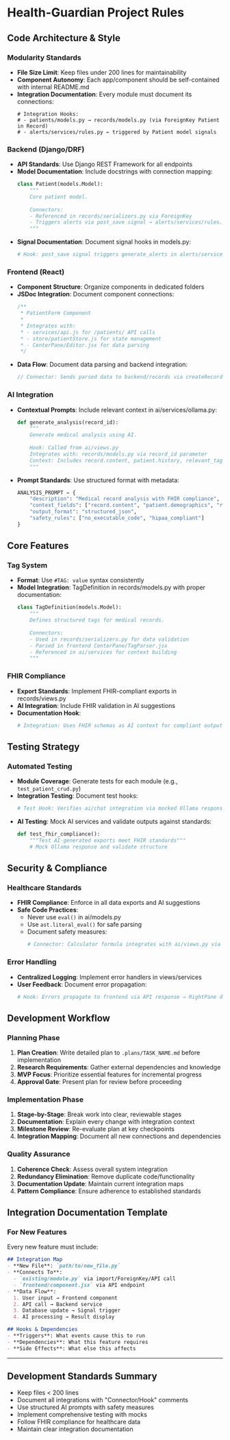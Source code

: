 # Health-Guardian Project Rules

## Code Architecture & Style

### Modularity Standards
- **File Size Limit**: Keep files under 200 lines for maintainability
- **Component Autonomy**: Each app/component should be self-contained with internal README.md
- **Integration Documentation**: Every module must document its connections:
  ```
  # Integration Hooks:
  # - patients/models.py → records/models.py (via ForeignKey Patient in Record)
  # - alerts/services/rules.py ← triggered by Patient model signals
  ```
### Backend (Django/DRF)
- **API Standards**: Use Django REST Framework for all endpoints
- **Model Documentation**: Include docstrings with connection mapping:
  ```python
  class Patient(models.Model):
      """
      Core patient model.
      
      Connectors:
      - Referenced in records/serializers.py via ForeignKey
      - Triggers alerts via post_save signal → alerts/services/rules.py
      """
  ```
- **Signal Documentation**: Document signal hooks in models.py:
  ```python
  # Hook: post_save signal triggers generate_alerts in alerts/services/rules.py
  ```
### Frontend (React)
- **Component Structure**: Organize components in dedicated folders
- **JSDoc Integration**: Document component connections:
  ```javascript
  /**
   * PatientForm Component
   * 
   * Integrates with:
   * - services/api.js for /patients/ API calls
   * - store/patientStore.js for state management
   * - CenterPane/Editor.jsx for data parsing
   */
  ```
- **Data Flow**: Document data parsing and backend integration:
  ```javascript
  // Connector: Sends parsed data to backend/records via createRecord API
  ```
### AI Integration
- **Contextual Prompts**: Include relevant context in ai/services/ollama.py:
  ```python
  def generate_analysis(record_id):
      """
      Generate medical analysis using AI.
      
      Hook: Called from ai/views.py
      Integrates with: records/models.py via record_id parameter
      Context: Includes record.content, patient.history, relevant_tags
      """
  ```
- **Prompt Standards**: Use structured format with metadata:
  ```python
  ANALYSIS_PROMPT = {
      "description": "Medical record analysis with FHIR compliance",
      "context_fields": ["record.content", "patient.demographics", "relevant_tags"],
      "output_format": "structured_json",
      "safety_rules": ["no_executable_code", "hipaa_compliant"]
  }
  ```
## Core Features
### Tag System
- **Format**: Use `#TAG: value` syntax consistently
- **Model Integration**: TagDefinition in records/models.py with proper documentation:
  ```python
  class TagDefinition(models.Model):
      """
      Defines structured tags for medical records.
      
      Connectors:
      - Used in records/serializers.py for data validation
      - Parsed in frontend CenterPane/TagParser.jsx
      - Referenced in ai/services for context building
      """
  ```
### FHIR Compliance
- **Export Standards**: Implement FHIR-compliant exports in records/views.py
- **AI Integration**: Include FHIR validation in AI suggestions
- **Documentation Hook**: 
  ```python
  # Integration: Uses FHIR schemas as AI context for compliant outputs
  ```

## Testing Strategy
### Automated Testing
- **Module Coverage**: Generate tests for each module (e.g., `test_patient_crud.py`)
- **Integration Testing**: Document test hooks:
  ```python
  # Test Hook: Verifies ai/chat integration via mocked Ollama responses
  ```
- **AI Testing**: Mock AI services and validate outputs against standards:
  ```python
  def test_fhir_compliance():
      """Test AI-generated exports meet FHIR standards"""
      # Mock Ollama response and validate structure
  ```

## Security & Compliance
### Healthcare Standards
- **FHIR Compliance**: Enforce in all data exports and AI suggestions
- **Safe Code Practices**: 
  - Never use `eval()` in ai/models.py
  - Use `ast.literal_eval()` for safe parsing
  - Document safety measures:
    ```python
    # Connector: Calculator formula integrates with ai/views.py via safe_exec wrapper
    ```
### Error Handling
- **Centralized Logging**: Implement error handlers in views/services
- **User Feedback**: Document error propagation:
  ```python
  # Hook: Errors propagate to frontend via API response → RightPane display
  ```
## Development Workflow
### Planning Phase
1. **Plan Creation**: Write detailed plan to `.plans/TASK_NAME.md` before implementation
2. **Research Requirements**: Gather external dependencies and knowledge
3. **MVP Focus**: Prioritize essential features for incremental progress
4. **Approval Gate**: Present plan for review before proceeding

### Implementation Phase
1. **Stage-by-Stage**: Break work into clear, reviewable stages
2. **Documentation**: Explain every change with integration context
3. **Milestone Review**: Re-evaluate plan at key checkpoints
4. **Integration Mapping**: Document all new connections and dependencies

### Quality Assurance
1. **Coherence Check**: Assess overall system integration
2. **Redundancy Elimination**: Remove duplicate code/functionality
3. **Documentation Update**: Maintain current integration maps
4. **Pattern Compliance**: Ensure adherence to established standards

## Integration Documentation Template

### For New Features
Every new feature must include:
```markdown
## Integration Map
- **New File**: `path/to/new_file.py`
- **Connects To**: 
  - `existing/module.py` via import/ForeignKey/API call
  - `frontend/component.jsx` via API endpoint
- **Data Flow**: 
  1. User input → Frontend component
  2. API call → Backend service
  3. Database update → Signal trigger
  4. AI processing → Result display

## Hooks & Dependencies
- **Triggers**: What events cause this to run
- **Dependencies**: What this feature requires
- **Side Effects**: What else this affects
```

---

## Development Standards Summary
- Keep files < 200 lines
- Document all integrations with "Connector/Hook" comments
- Use structured AI prompts with safety measures
- Implement comprehensive testing with mocks
- Follow FHIR compliance for healthcare data
- Maintain clear integration documentation
